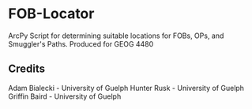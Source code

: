 # FOB-Locator
ArcPy Script for determining suitable locations for FOBs, OPs, and Smuggler's Paths. Produced for GEOG 4480

## Credits
Adam Bialecki - University of Guelph
Hunter Rusk - University of Guelph
Griffin Baird - University of Guelph


